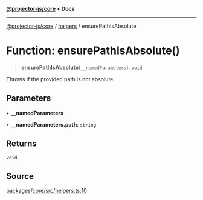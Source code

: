 [**@projector-js/core**](../../README.md) • **Docs**

***

[@projector-js/core](../../README.md) / [helpers](../README.md) / ensurePathIsAbsolute

# Function: ensurePathIsAbsolute()

> **ensurePathIsAbsolute**(`__namedParameters`): `void`

Throws if the provided path is not absolute.

## Parameters

• **\_\_namedParameters**

• **\_\_namedParameters.path**: `string`

## Returns

`void`

## Source

[packages/core/src/helpers.ts:10](https://github.com/Xunnamius/projector/blob/eaae74353ca5b35a9a0ca3db8a554376fec1dd9b/packages/core/src/helpers.ts#L10)
